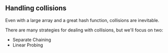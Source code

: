 ## Handling collisions

Even with a large array and a great hash function, collisions are inevitable.

There are many strategies for dealing with collisions, but we'll focus on two:

- Separate Chaining
- Linear Probing

